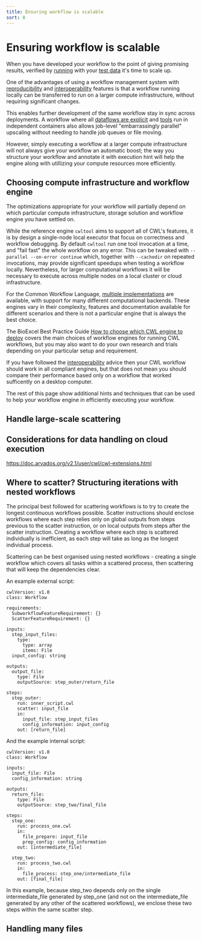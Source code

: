 ```yaml
---
title: Ensuring workflow is scalable
sort: 8
---
```


# Ensuring workflow is scalable

When you have developed your workflow to the point of giving
promising results, verified by [running](running.md) with 
your [test data](tests.md) it's time to scale up. 

One of the advantages of using a workflow management system
with [reproducibility](running.md) 
and [interoperability](interoperability.md) features is that a workflow running
locally can be transferred to run on a larger compute infrastructure,
without requiring significant changes.  

This enables further development of the same
workflow stay in sync across deployments.  A workflow
where all 
[dataflows are explicit](interoperability.md#avoiding-off-workflow-data-flows) 
and [tools](tools.md) run in independent containers 
also allows job-level "embarrassingly parallel" upscaling 
without needing to handle job queues or file moving.

However, simply executing a workflow at a larger compute
infrastructure will not always give your
workflow an automatic boost; the way you structure
your workflow and annotate it with execution hint will help
the engine along with utillizing your compute resources more 
efficiently.

## Choosing compute infrastructure and workflow engine

The optimizations appropriate for your workflow will partially
depend on  which particular compute infrastructure, storage solution
and workflow engine you have settled on.


While the reference engine `cwltool` aims to support all of CWL's features, 
it is by design a single-node local executor that focus on correctness and workflow 
debugging. By default `cwltool` run one tool invocation at a time, and "fail fast"
the whole workflow on any error. This can be tweaked with 
`--parallel --on-error continue` which, together with
`--cachedir` on repeated invocations, may provide significant speedups when 
testing a workflow locally. Nevertheless, for larger computational 
workflows it will be necessary to execute across multiple nodes 
on a local cluster or cloud infrastructure.

For the Common Workflow Language,
[multiple implementations](https://www.commonwl.org/#Implementations) are
available, with support for many different computational backends. 
These engines vary in their complexity, features and documentation
available for different scenarios and there is not a particular engine
that is always the best choice. 

The BioExcel Best Practice Guide 
[How to choose which CWL engine to deploy](https://docs.bioexcel.eu/cwl-engine-guide/)
covers the main choices of workflow engines for running CWL workflows, 
but you may also want to do your own research and trials 
depending on your particular setup and requirement.

If you have followed the [interoperability](interoperability.md) advice then
your CWL workflow should work in all compliant engines, but that does not
mean you should compare their performance based only on a workflow
that worked sufficently on a desktop computer.

The rest of this page show additional hints and techniques that 
can be used to help your workflow engine in efficiently 
executing your workflow.

## Handle large-scale scattering



## Considerations for data handling on cloud execution

<https://doc.arvados.org/v2.1/user/cwl/cwl-extensions.html>


## Where to scatter? Structuring iterations with nested workflows

The principal best followed for scattering workflows is to try to create the longest continuous workflows possible. Scatter instructions should enclose workflows where each step relies only on global outputs from steps previous to the scatter instruction, or on local outputs from steps after the scatter instruction. Creating a workflow where each step is scattered individually is inefficient, as each step will take as long as the longest individual process.

Scattering can be best organised using nested workflows - creating a single workflow which covers all tasks within a scattered process, then scattering that will keep the dependencies clear.

An example external script:
```
cwlVersion: v1.0
class: Workflow

requirements:
  SubworkflowFeatureRequirement: {}
  ScatterFeatureRequirement: {}

inputs:
  step_input_files:
    type:
      type: array
      items: File
  input_config: string

outputs:
  output_file:
    type: File
    outputSource: step_outer/return_file

steps:
  step_outer:
    run: inner_script.cwl
    scatter: input_file
    in:
      input_file: step_input_files
      config_information: input_config
    out: [return_file]
```

And the example internal script:
```
cwlVersion: v1.0
class: Workflow

inputs:
  input_file: File
  config_information: string

outputs:
  return_file:
    type: File
    outputSource: step_two/final_file

steps:
  step_one:
    run: process_one.cwl
    in:
      file_prepare: input_file
      prep_config: config_information
    out: [intermediate_file]

  step_two:
    run: process_two.cwl
    in:
      file_process: step_one/intermediate_file
    out: [final_file]

```
In this example, because step_two depends only on the single intermediate_file generated by step_one (and not on the intermediate_file generated by any other of the scattered workflows), we enclose these two steps within the same scatter step.

## Handling many files

